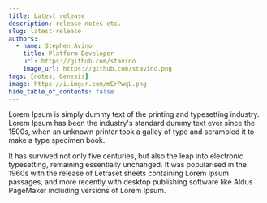 ```yaml
---
title: Latest release
description: release notes etc.
slug: latest-release
authors:
  - name: Stephen Avino
    title: Platform Developer
    url: https://github.com/stavino
    image_url: https://github.com/stavino.png
tags: [notes, Genesis]
image: https://i.imgur.com/mErPwqL.png
hide_table_of_contents: false
---
```

Lorem Ipsum is simply dummy text of the printing and typesetting industry. Lorem Ipsum has been the industry's standard dummy text ever since the 1500s, when an unknown printer took a galley of type and scrambled it to make a type specimen book. 

It has survived not only five centuries, but also the leap into electronic typesetting, remaining essentially unchanged. It was popularised in the 1960s with the release of Letraset sheets containing Lorem Ipsum passages, and more recently with desktop publishing software like Aldus PageMaker including versions of Lorem Ipsum.
